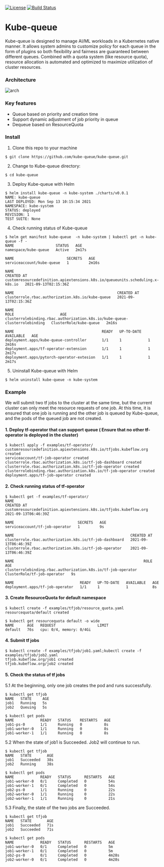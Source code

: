 [![License](https://img.shields.io/badge/License-Apache%202.0-blue.svg)](https://opensource.org/licenses/Apache-2.0)
[![Build Status](https://app.travis-ci.com/kube-queue/kube-queue.svg?token=CNioeKg6kJ72Zcc3ZpeQ&branch=main)](https://app.travis-ci.com/kube-queue/kube-queue)

# Kube-queue
Kube-queue is designed to manage AI/ML workloads in a Kubernetes native manner. It allows system admins to customize policy for each queue in the form of plugins so both flexibility and fairness are guaranteed between different queues. Combined with a quota system (like resource quota), resource allocation is automated and optimized to maximize utilization of cluster resources.

### Architecture
![arch](./doc/img/Architecture.png)

### Key features
- Queue based on priority and creation time
- Support dynamic adjustment of job priority in queue
- Dequeue based on ResourceQuota


### Install
1. Clone this repo to your machine
```shell
$ git clone https://github.com/kube-queue/kube-queue.git
```

2. Change to Kube-queue directory:
```shell
$ cd kube-queue
```

3. Deploy Kube-queue with Helm
```shell
$ helm install kube-queue -n kube-system ./charts/v0.0.1
NAME: kube-queue
LAST DEPLOYED: Mon Sep 13 10:15:34 2021
NAMESPACE: kube-system
STATUS: deployed
REVISION: 1
TEST SUITE: None
```

4. Check running status of Kube-queue
```shell
$ helm get manifest kube-queue  -n kube-system | kubectl get -n kube-queue -f -
NAME                   STATUS   AGE
namespace/kube-queue   Active   2m17s

NAME                        SECRETS   AGE
serviceaccount/kube-queue   1         2m16s

NAME                                                                           CREATED AT
customresourcedefinition.apiextensions.k8s.io/queueunits.scheduling.x-k8s.io   2021-09-13T02:15:36Z

NAME                                               CREATED AT
clusterrole.rbac.authorization.k8s.io/kube-queue   2021-09-13T02:15:36Z

NAME                                                                         ROLE                     AGE
clusterrolebinding.rbac.authorization.k8s.io/kube-queue-clusterrolebinding   ClusterRole/kube-queue   2m16s

NAME                                        READY   UP-TO-DATE   AVAILABLE   AGE
deployment.apps/kube-queue-controller       1/1     1            1           2m16s
deployment.apps/tf-operator-extension       1/1     1            1           2m17s
deployment.apps/pytorch-operator-extesion   1/1     1            1           2m17s
```

5. Uninstall Kube-queue with Helm
```shell
$ helm uninstall kube-queue -n kube-system
```

### Example

We will submit two tf jobs to the cluster at the same time, but the current cluster can only meet the resource requests of one job. At this time, it is ensured that one job is running and the other job is queued by Kube-queue, and the pods of the queued job are not created.

#### 1. Deploy tf-operator that can support queue ( Ensure that no other tf-operator is deployed in the cluster)
```shell
$ kubectl apply -f examples/tf-operator/
customresourcedefinition.apiextensions.k8s.io/tfjobs.kubeflow.org created
serviceaccount/tf-job-operator created
clusterrole.rbac.authorization.k8s.io/tf-job-dashboard created
clusterrole.rbac.authorization.k8s.io/tf-job-operator created
clusterrolebinding.rbac.authorization.k8s.io/tf-job-operator created
deployment.apps/tf-job-operator created
```

#### 2. Check running status of tf-operator
```shell
$ kubectl get -f examples/tf-operator/
NAME                                                                CREATED AT
customresourcedefinition.apiextensions.k8s.io/tfjobs.kubeflow.org   2021-09-13T06:46:39Z

NAME                             SECRETS   AGE
serviceaccount/tf-job-operator   1         9s

NAME                                                     CREATED AT
clusterrole.rbac.authorization.k8s.io/tf-job-dashboard   2021-09-13T06:46:39Z
clusterrole.rbac.authorization.k8s.io/tf-job-operator    2021-09-13T06:46:39Z

NAME                                                           ROLE                          AGE
clusterrolebinding.rbac.authorization.k8s.io/tf-job-operator   ClusterRole/tf-job-operator   9s

NAME                              READY   UP-TO-DATE   AVAILABLE   AGE
deployment.apps/tf-job-operator   1/1     1            1           8s
```

#### 3. Create ResourceQuota for default namespace
```shell
$ kubectl create -f examples/tfjob/resource_quota.yaml
resourcequota/default created

$ kubectl get resourcequota default -o wide
NAME      AGE   REQUEST                   LIMIT
default   76s   cpu: 0/4, memory: 0/4Gi
```

#### 4. Submit tf jobs
```shell
$ kubectl create -f examples/tfjob/job1.yaml;kubectl create -f examples/tfjob/job2.yaml
tfjob.kubeflow.org/job1 created
tfjob.kubeflow.org/job2 created
```

#### 5. Check the status of tf jobs
5.1 At the beginning, only one job creates the pod and runs successfully.
```shell
$ kubectl get tfjob
NAME   STATE     AGE
job1   Running   5s
job2   Queuing   5s

$ kubectl get pods
NAME            READY   STATUS    RESTARTS   AGE
job1-ps-0       1/1     Running   0          8s
job1-worker-0   1/1     Running   0          8s
job1-worker-1   1/1     Running   0          8s
```
5.2 When the state of job1 is Succeeded. Job2 will continue to run.
```shell
$ kubectl get tfjob
NAME   STATE       AGE
job1   Succeeded   38s
job2   Running     38s

$ kubectl get pods
NAME            READY   STATUS      RESTARTS   AGE
job1-worker-0   0/1     Completed   0          54s
job1-worker-1   0/1     Completed   0          54s
job2-ps-0       1/1     Running     0          22s
job2-worker-0   1/1     Running     0          22s
job2-worker-1   1/1     Running     0          21s
```

5.3 Finally, the state of the two jobs are Succeeded.
```shell
$ kubectl get tfjob
NAME   STATE       AGE
job1   Succeeded   71s
job2   Succeeded   71s

$ kubectl get pods
NAME            READY   STATUS      RESTARTS   AGE
job1-worker-0   0/1     Completed   0          5m
job1-worker-1   0/1     Completed   0          5m
job2-ps-0       0/1     Completed   0          4m28s
job2-worker-0   0/1     Completed   0          4m28s
```
